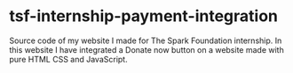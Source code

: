 # tsf-internship-payment-integration
Source code of my website I made for The Spark Foundation internship. In this website I have integrated a Donate now button on a website made with pure HTML CSS and JavaScript.
